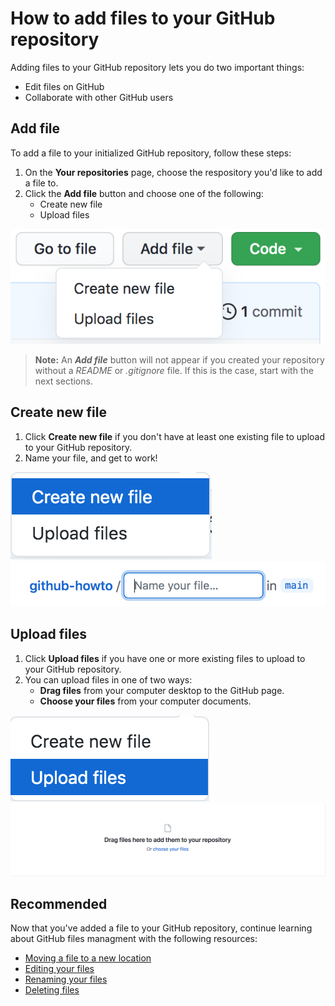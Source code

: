 # How to add files to your GitHub repository
Adding files to your GitHub repository lets you do two important things: 
- Edit files on GitHub  
- Collaborate with other GitHub users
## Add file  
To add a file to your initialized GitHub repository, follow these steps: 
1. On the **Your repositories** page, choose the respository you'd like to add a file to.
2.  Click the **Add file** button and choose one of the following:  
    - Create new file 
    - Upload files

![Add file](/file_howto/add-file.png)
>**Note:** An ***Add file*** button will not appear if you created your repository without a *README* or *.gitignore* file. If this is the case, start with the next sections. 
## Create new file 
1. Click **Create new file** if you don't have at least one existing file to upload to your GitHub repository. 
2. Name your file, and get to work! 

![Create new file](/file_howto/create-new-file.png)
![Name file](/file_howto/name-your-file.png)
## Upload files
1. Click **Upload files** if you have one or more existing files to upload to your GitHub repository. 
2. You can upload files in one of two ways: 
    - **Drag files** from your computer desktop to the GitHub page. 
    - **Choose your files** from your computer documents.

![Upload files](/file_howto/upload-files.png)
![Drag choose](/file_howto/drag-choose.png)
## Recommended
Now that you've added a file to your GitHub repository, continue learning about GitHub files managment with the following resources: 
- [Moving a file to a new location](https://docs.github.com/en/github/managing-files-in-a-repository/managing-files-on-github/moving-a-file-to-a-new-location)
- [Editing your files](https://docs.github.com/en/github/managing-files-in-a-repository/managing-files-on-github/editing-files-in-your-repository)
- [Renaming your files](https://docs.github.com/en/github/managing-files-in-a-repository/managing-files-on-github/renaming-a-file)
- [Deleting files](https://docs.github.com/en/github/managing-files-in-a-repository/managing-files-on-github/deleting-files-in-a-repository)
